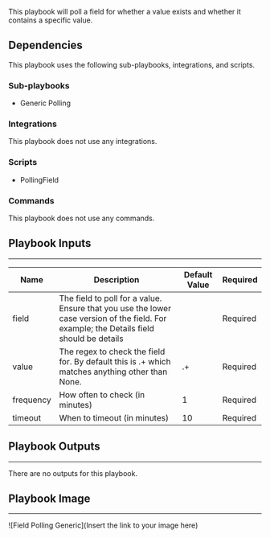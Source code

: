 This playbook will poll a field for whether a value exists and whether it contains a specific value.

## Dependencies
This playbook uses the following sub-playbooks, integrations, and scripts.

### Sub-playbooks
* Generic Polling

### Integrations
This playbook does not use any integrations.

### Scripts
* PollingField 

### Commands
This playbook does not use any commands.

## Playbook Inputs
---

| **Name** | **Description** | **Default Value** | **Required** |
| --- | --- | --- | --- |
| field | The field to poll for a value. Ensure that you use the lower case version of the field. For example; the Details field should be details |  | Required |
| value | The regex to check the field for. By default this is .\+ which matches anything other than None. | .+ | Required |
| frequency | How often to check \(in minutes\) | 1 | Required |
| timeout | When to timeout \(in minutes\) | 10 | Required |

## Playbook Outputs
---
There are no outputs for this playbook.

## Playbook Image
---
![Field Polling Generic](Insert the link to your image here)